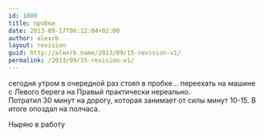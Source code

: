 ```yaml
---
id: 1808
title: пробки
date: 2013-09-17T06:12:04+02:00
author: alexrb
layout: revision
guid: http://alexrb.name/2013/09/15-revision-v1/
permalink: /2013/09/15-revision-v1/
---
```

сегодня утром в очередной раз стоял в пробке&#8230; переехать на машине с Левого берега на Правый практически нереально.  
Потратил 30 минут на дорогу, которая занимает от силы минут 10-15. В итоге опоздал на полчаса.

Ныряю в работу